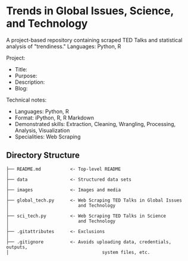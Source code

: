 # Trends in Global Issues, Science, and Technology
A project-based repository containing scraped TED Talks and statistical analysis of "trendiness." Languages: Python, R

Project:
* Title: 
* Purpose: 
* Description: 
* Blog: 

Technical notes:
* Languages: Python, R
* Format: iPython, R, R Markdown
* Demonstrated skills: Extraction, Cleaning, Wrangling, Processing, Analysis, Visualization
* Specialities: Web Scraping

## Directory Structure
```
├── README.md           <- Top-level README
│
├── data                <- Structured data sets
│
├── images              <- Images and media
│
├── global_tech.py      <- Web Scraping TED Talks in Global Issues 
│                          and Technology
│                                           
├── sci_tech.py         <- Web Scraping TED Talks in Science
│                          and Technology
│ 
├── .gitattributes      <- Exclusions
│
├── .gitignore          <- Avoids uploading data, credentials, outputs,
│					                system files, etc.
```
